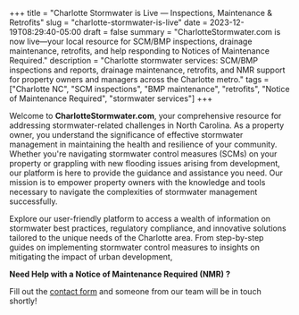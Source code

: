 +++
title = "Charlotte Stormwater is Live — Inspections, Maintenance & Retrofits"
slug = "charlotte-stormwater-is-live"
date = 2023-12-19T08:29:40-05:00
draft = false
summary = "CharlotteStormwater.com is now live—your local resource for SCM/BMP inspections, drainage maintenance, retrofits, and help responding to Notices of Maintenance Required."
description = "Charlotte stormwater services: SCM/BMP inspections and reports, drainage maintenance, retrofits, and NMR support for property owners and managers across the Charlotte metro."
tags = ["Charlotte NC", "SCM inspections", "BMP maintenance", "retrofits", "Notice of Maintenance Required", "stormwater services"]
+++


Welcome to **CharlotteStormwater.com**, your comprehensive resource for addressing stormwater-related challenges in North Carolina. As a property owner, you understand the significance of effective stormwater management in maintaining the health and resilience of your community. Whether you're navigating stormwater control measures (SCMs) on your property or grappling with new flooding issues arising from development, our platform is here to provide the guidance and assistance you need. Our mission is to empower property owners with the knowledge and tools necessary to navigate the complexities of stormwater management successfully.

Explore our user-friendly platform to access a wealth of information on stormwater best practices, regulatory compliance, and innovative solutions tailored to the unique needs of the Charlotte area. From step-by-step guides on implementing stormwater control measures to insights on mitigating the impact of urban development, 


**Need Help with a Notice of Maintenance Required (NMR) ?**

Fill out the [contact form](/contact/) and someone from our team will be in touch shortly!
